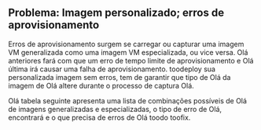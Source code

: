 ## <a name="issue-custom-image-provisioning-errors"></a>Problema: Imagem personalizado; erros de aprovisionamento
Erros de aprovisionamento surgem se carregar ou capturar uma imagem VM generalizada como uma imagem VM especializada, ou vice versa. Olá anteriores fará com que um erro de tempo limite de aprovisionamento e Olá última irá causar uma falha de aprovisionamento. toodeploy sua personalizada imagem sem erros, tem de garantir que tipo de Olá da imagem de Olá altere durante o processo de captura Olá.

Olá tabela seguinte apresenta uma lista de combinações possíveis de Olá de imagens generalizadas e especializadas, o tipo de erro de Olá, encontrará e o que precisa de erros de Olá toodo toofix.

